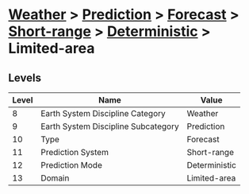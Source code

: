 # [Weather](../../../../..) > [Prediction](../../../..) > [Forecast](../../..) > [Short-range](../..) > [Deterministic](..) > Limited-area

## Levels

| Level | Name | Value |
|-----|-----|-----|
| 8 | Earth System Discipline Category | Weather |
| 9 | Earth System Discipline Subcategory | Prediction |
| 10 | Type | Forecast |
| 11 | Prediction System | Short-range |
| 12 | Prediction Mode | Deterministic |
| 13 | Domain | Limited-area |
